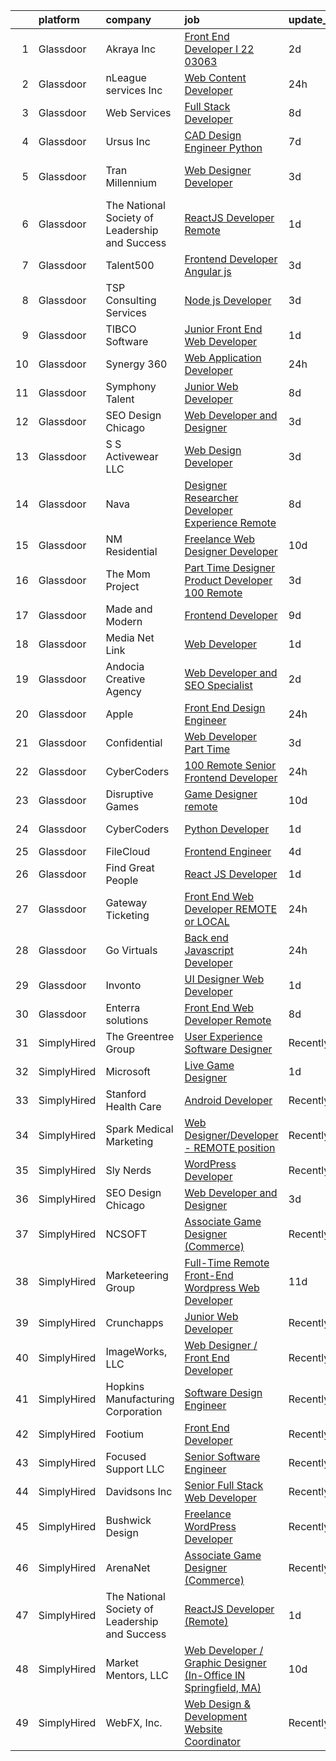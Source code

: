 

|    | platform    | company                                        | job                                                                                                                                                                                                                                                                                                                                                                                                                                                                                                                                                                                                                                                                                                                                                                                                                                                                                                                                                                                                                                                                                                                                                                                                                                                                                                                                                                                                   | update_time   | location             |
|---:|:------------|:-----------------------------------------------|:------------------------------------------------------------------------------------------------------------------------------------------------------------------------------------------------------------------------------------------------------------------------------------------------------------------------------------------------------------------------------------------------------------------------------------------------------------------------------------------------------------------------------------------------------------------------------------------------------------------------------------------------------------------------------------------------------------------------------------------------------------------------------------------------------------------------------------------------------------------------------------------------------------------------------------------------------------------------------------------------------------------------------------------------------------------------------------------------------------------------------------------------------------------------------------------------------------------------------------------------------------------------------------------------------------------------------------------------------------------------------------------------------|:--------------|:---------------------|
|  1 | Glassdoor   | Akraya Inc                                     | [Front End Developer I   22 03063](https://www.glassdoor.com/partner/jobListing.htm?pos=113&ao=1136043&s=58&guid=000001812d7b2ee4b0da0a553884a50a&src=GD_JOB_AD&t=SR&vt=w&cs=1_0990e4d0&cb=1654325456972&jobListingId=1007910456730&jrtk=3-0-1g4mnmbo9r0ek801-1g4mnmbomkuh6800-5637e8673a79bc21-)                                                                                                                                                                                                                                                                                                                                                                                                                                                                                                                                                                                                                                                                                                                                                                                                                                                                                                                                                                                                                                                                                                     | 2d            | San Diego, CA        |
|  2 | Glassdoor   | nLeague services Inc                           | [Web Content Developer](https://www.glassdoor.com/partner/jobListing.htm?pos=123&ao=1136043&s=58&guid=000001812d7b2ee4b0da0a553884a50a&src=GD_JOB_AD&t=SR&vt=w&ea=1&cs=1_070972d7&cb=1654325456973&jobListingId=1007916576869&jrtk=3-0-1g4mnmbo9r0ek801-1g4mnmbomkuh6800-df2d8b73c28e92ba-)                                                                                                                                                                                                                                                                                                                                                                                                                                                                                                                                                                                                                                                                                                                                                                                                                                                                                                                                                                                                                                                                                                           | 24h           | Atlanta, GA          |
|  3 | Glassdoor   | Web Services                                   | [Full Stack Developer](https://www.glassdoor.com/partner/jobListing.htm?pos=112&ao=1136043&s=58&guid=000001812d7b2ee4b0da0a553884a50a&src=GD_JOB_AD&t=SR&vt=w&cs=1_b8c2c0f8&cb=1654325456972&jobListingId=1007894176490&jrtk=3-0-1g4mnmbo9r0ek801-1g4mnmbomkuh6800-cc4dfb17a4d9cb93-)                                                                                                                                                                                                                                                                                                                                                                                                                                                                                                                                                                                                                                                                                                                                                                                                                                                                                                                                                                                                                                                                                                                 | 8d            | Remote               |
|  4 | Glassdoor   | Ursus  Inc                                     | [CAD Design Engineer   Python](https://www.glassdoor.com/partner/jobListing.htm?pos=107&ao=1110586&s=58&guid=000001812d7b2ee4b0da0a553884a50a&src=GD_JOB_AD&t=SR&vt=w&ea=1&cs=1_05f58df4&cb=1654325456971&jobListingId=1007899348079&cpc=56C4EA4A1A191A49&jrtk=3-0-1g4mnmbo9r0ek801-1g4mnmbomkuh6800-ecdf41b4d1e677c7--6NYlbfkN0CT8vBT9H5mqECx2dfLV_FONLPDKpIRssxVwtj05Tmm4rA5I0VNOPdM1oYsK66ov5pj6iPwSSFOVX5QPFO8Nv2EPILl9BcubqbR63heN1CiXRTgsYdYkJL4k-GBQ9B8JnSs63UVZ9l0LqjPF4pOCwLZlv4oQuB4GZEei26c3EdSaHYGFZq8Odzm2xnEd7hMB5KT6Y6HWF0sc2rPZydovcv4HN3wWA-yRkOCsQLIVePqtBIH1gKTmBCVF2gAEzCroV4JubQWGS_FS3tqZBrXlj7OU-DX4116w-uERMbjCj0BAleJmE51Tz3xBswL8M_tPHHd3EISEuh106vUB0pvmX3UlfVJ2asYE2ijuDJiE7N99I_U3ki8e13W1oCJ_EC2VWaIRdwnk_gr43EC8y_DBLHfAHtkUCMoH1p67-0YCToGydb41Qx97IAwOlSaUAouc4Z1REZDxNVsbL5J6hjL73bdtUP2pp6EPL7sPkX_A-CRvMxYZ-wOPxZ8T-julM_uTwgPpL01fpIRIjQl--KQ4UBFB2H-MFZtkWOJJHK5J-kdTS2tT_BPbgdKUIylOZzIizdNXdC6rugrafU4wLTrgmZbSRPIvHDUsh1lIpWP3JhdPcUaVwq-Bsje49dA7uecdY1JLE8txNHq72wyIMMfXk1aBQNLqY3ftyKmd2oPCZ5XOvTbHv4jHfSadVgMspDxN40EWKHxPDVx0flcVIyvLXZHyNyTERGjY7ZBFFYdFykykZhs5eaGXGIKpLmr9SxZn4mWinS1kUVHVMhOMUGBA7puusA_lh02wQh5JgNeX4xk2NQe3qk2W4c66gfSnl4V--qVOVPfp7zoUccSma9AgbMNwxr_wgo9tSM8EQQYPYsz1Nu6cazpY82rtf5_6RBIc6xpKGKgsa99-Vhjg-P8CMGeiRgqLCi8f1hT0aYbBlc5cafN_b2XU9Ksa5wXamsH5JMkGb4Am6iy29aKAv5pIaTBSso4BSs4fAuF-nPFrAo_14AKMC603p47Fdrn1RRCCx0%3D) | 7d            | Redmond, WA          |
|  5 | Glassdoor   | Tran Millennium                                | [Web Designer Developer](https://www.glassdoor.com/partner/jobListing.htm?pos=102&ao=1110586&s=58&guid=000001812d7b2ee4b0da0a553884a50a&src=GD_JOB_AD&t=SR&vt=w&ea=1&cs=1_a55d28ff&cb=1654325456970&jobListingId=1007907064996&cpc=147D4D73437F2C39&jrtk=3-0-1g4mnmbo9r0ek801-1g4mnmbomkuh6800-4380dd67a871539e--6NYlbfkN0Cp_WSJKd_Pz82imZmURPbhd3kYBsiZi4lpMLOH6vOlLMqbuwfEg4rdHZ-5cGPka9Gjdk3C_6PRJ7cT88hxlBe2xFYnDicuHradAybaxUoCuY-ore5IEssfa27lIp0dCqN4SMBsLIG0i2PLGVZU1PzgG-CYQweitE9Q0KmStWUIySVfI0HceJXI5oiuIiYvPKbvUCmA_6VgfTpPNGHaPWIMflLiMQgpf3O-2GVQwd8XFqXNwnrSwMkJDxy-4lUYGtcZaUtY-P0QEBdJo2DRauX_5rriJjPqkynCGqiwBhVpacQDnOTJnDELAZ9JgXb1GqlbYoHlGSY_MqKrMkpUHqpjWyjHvGi_aGawpsEqwI2INPlmLur6REuQgwxvuFKVci3mWmZrZFgwpQXzvrA39un_5bjcBg7MAoPujN02VKZU8og3kBmZzy4pbarnDmOQomytT8SVsU1BaTzcjKKnPW8SHkHOq6XZMYYS_3MaltQLkoMms68x59BFX812c_y-Xco%3D)                                                                                                                                                                                                                                                                                                                                                                                                                                                                                                                                       | 3d            | San Francisco, CA    |
|  6 | Glassdoor   | The National Society of Leadership and Success | [ReactJS Developer  Remote ](https://www.glassdoor.com/partner/jobListing.htm?pos=114&ao=1136043&s=58&guid=000001812d7b2ee4b0da0a553884a50a&src=GD_JOB_AD&t=SR&vt=w&ea=1&cs=1_632498ef&cb=1654325456972&jobListingId=1007912762336&jrtk=3-0-1g4mnmbo9r0ek801-1g4mnmbomkuh6800-f557ca080c60bcbb-)                                                                                                                                                                                                                                                                                                                                                                                                                                                                                                                                                                                                                                                                                                                                                                                                                                                                                                                                                                                                                                                                                                      | 1d            | Miami, FL            |
|  7 | Glassdoor   | Talent500                                      | [Frontend Developer   Angular js](https://www.glassdoor.com/partner/jobListing.htm?pos=105&ao=1110586&s=58&guid=000001812d7b2ee4b0da0a553884a50a&src=GD_JOB_AD&t=SR&vt=w&cs=1_61fd2802&cb=1654325456970&jobListingId=1007904529317&cpc=8795CF9063CD573D&jrtk=3-0-1g4mnmbo9r0ek801-1g4mnmbomkuh6800-87f5623e7ebd3c43--6NYlbfkN0D5mXFGwCT9lo97i3gsfTR9iTAPBTm16RjVfbVH6M8QHE8eZVK8zpxpBIss9-IxxjRK0osfSTuBXVkiNPFKje_-ymHyeVXeEt5LJQHqrcSVasMpBVf2PfFNBE1HFLUJviFupjnIM1gEtbdDYUQD6QQlzIEJIjR99ul5jr4u4JBmxg_L-QdbGdiY40AGhtssWTIi2jMEYCi9I-hxClsWrHVZBfP8-ybvWvISS-tFIa3gt9_upxl1EFt7KnYmN-uu4Co5yUtknTZP9WqA1gxQXJXlEkf6rqPpF77A6waaalMndsis7pVGXfpy9TSLtGBHSBxTTMgK0ivsd9oXuJSii6ARk8zBlsx06tBvb7LskMh_uUVbuEJ2kCJxi3irdSqXagJJW16UXgu6Sxsl8KzUYDRO4pF-Hu8rCyIIMnOM_WxiulqcLpWd4yVWHjz5bb6Lp9J1UMGcXrLFko0ni2hc8PSFHdSTI1764mN3GpZyzKUy0mQbbVgY26JEwPzW8g44q78DCFFCLJ9GOk10bfFqhcjyCVSooGJBAUzPzSFUDtIPeFfO4hK1nMdYVrrb-3u8jGVuL4PGtWqq4c755GhWSCRA13yYGTGt-k8xLjjKPi_76V5PhekvLKlW)                                                                                                                                                                                                                                                                                                                                                                                                                 | 3d            | Remote               |
|  8 | Glassdoor   | TSP Consulting Services                        | [Node js Developer](https://www.glassdoor.com/partner/jobListing.htm?pos=119&ao=1136043&s=58&guid=000001812d7b2ee4b0da0a553884a50a&src=GD_JOB_AD&t=SR&vt=w&ea=1&cs=1_b093ce61&cb=1654325456972&jobListingId=1007905103187&jrtk=3-0-1g4mnmbo9r0ek801-1g4mnmbomkuh6800-4d78b94e406e57ba-)                                                                                                                                                                                                                                                                                                                                                                                                                                                                                                                                                                                                                                                                                                                                                                                                                                                                                                                                                                                                                                                                                                               | 3d            | Remote               |
|  9 | Glassdoor   | TIBCO Software                                 | [Junior Front End Web Developer](https://www.glassdoor.com/partner/jobListing.htm?pos=122&ao=1136043&s=58&guid=000001812d7b2ee4b0da0a553884a50a&src=GD_JOB_AD&t=SR&vt=w&cs=1_556870b9&cb=1654325456973&jobListingId=1007913641762&jrtk=3-0-1g4mnmbo9r0ek801-1g4mnmbomkuh6800-204d6cbb58641514-)                                                                                                                                                                                                                                                                                                                                                                                                                                                                                                                                                                                                                                                                                                                                                                                                                                                                                                                                                                                                                                                                                                       | 1d            | Remote               |
| 10 | Glassdoor   | Synergy 360                                    | [Web Application Developer](https://www.glassdoor.com/partner/jobListing.htm?pos=103&ao=1110586&s=58&guid=000001812d7b2ee4b0da0a553884a50a&src=GD_JOB_AD&t=SR&vt=w&ea=1&cs=1_b9ff1f98&cb=1654325456971&jobListingId=1007916078773&cpc=EA19F5B90D514204&jrtk=3-0-1g4mnmbo9r0ek801-1g4mnmbomkuh6800-29ccddcbc13599f4--6NYlbfkN0D3144mSAre_s2DyY13LhQs0VT40Ny06JpOHOzDNPfCMOPtH0hK8WyPBEVs6-RgPgnDufC31XtsuCJqo2t82BuI4oDEEYmSSiJecdWdwZ5OkPEEIKfQITnmixD97aXNUSMzjoxhCKQuq1KRbgfrOJ90P5KGiPcJ5p4rhkZ_0KPveUBLie4BHOSvCqtR9KEzhcXnbPPyIcAj13LtiyGY4eEEpw4LSR4RNdOrubtjibrlyDAdKOfz9lwqMNU6VtN2wP1KydgzuqA9QkETVeAM2AndMv61RdaVSENtbCsPanKerJingn_w_qJ-eXmpZX9x70d9iwCYXgE0mGueetAVEfeXmpEpbmX6QRnNgWS3fFJJXwQ99ECa2lktMz3Jdy43XybgC9H60NBKWRP4fQ7PjDlRnUfxtE8mlHkr3rpEUhGftoPXzTDSzBntAYfXg7RtX3YcEbI6pd5EzY1td_2wdx5vw6FEhQX_HE_1sOa7yk9RMJC_MOIuDfSa6lYi7E6uwvVQYlr5cGPbpg%3D%3D)                                                                                                                                                                                                                                                                                                                                                                                                                                                                                                                      | 24h           | Remote               |
| 11 | Glassdoor   | Symphony Talent                                | [Junior Web Developer](https://www.glassdoor.com/partner/jobListing.htm?pos=121&ao=1136043&s=58&guid=000001812d7b2ee4b0da0a553884a50a&src=GD_JOB_AD&t=SR&vt=w&cs=1_7819dcab&cb=1654325456972&jobListingId=1007896046208&jrtk=3-0-1g4mnmbo9r0ek801-1g4mnmbomkuh6800-4d7a413dbbdaaa60-)                                                                                                                                                                                                                                                                                                                                                                                                                                                                                                                                                                                                                                                                                                                                                                                                                                                                                                                                                                                                                                                                                                                 | 8d            | Atlanta, GA          |
| 12 | Glassdoor   | SEO Design Chicago                             | [Web Developer and Designer](https://www.glassdoor.com/partner/jobListing.htm?pos=117&ao=1136043&s=58&guid=000001812d7b2ee4b0da0a553884a50a&src=GD_JOB_AD&t=SR&vt=w&ea=1&cs=1_a4322075&cb=1654325456972&jobListingId=1007905745551&jrtk=3-0-1g4mnmbo9r0ek801-1g4mnmbomkuh6800-edb5c12235ecbca6-)                                                                                                                                                                                                                                                                                                                                                                                                                                                                                                                                                                                                                                                                                                                                                                                                                                                                                                                                                                                                                                                                                                      | 3d            | Remote               |
| 13 | Glassdoor   | S S Activewear LLC                             | [Web Design Developer](https://www.glassdoor.com/partner/jobListing.htm?pos=101&ao=1110586&s=58&guid=000001812d7b2ee4b0da0a553884a50a&src=GD_JOB_AD&t=SR&vt=w&cs=1_d7c0fc95&cb=1654325456970&jobListingId=1007907546318&cpc=619322B613A5457C&jrtk=3-0-1g4mnmbo9r0ek801-1g4mnmbomkuh6800-9a94e0e65c736bca--6NYlbfkN0Ajr136nt6A_LHOZ7dazkZBMRVGXfFx1UH3hXSlGZi78qV2vh4IIPaG56QxCFgA56Adpr9RaXdipIXu1R4bmSOvMziN5foyE-Hu6-wOJzorB798i-BTTof0WkY407sJ8JJ-b48jkEdELNvzxft-sRf5NMtJ6JiYIBRDHRpWroXbQqBaO_5kxxHvN-KYbt9H9FU-F8bCVWeed56PDkhqUEuRGHhHzWK0Nu3lZP0kPet2iRwACwaCwOfDb-EMyWgGqkGBx5N0MVzw8t7jo7j76T3Kn-WwlUZCKN89wijHY6NS9ut0DvmFt7oYqgP9rZp6TRqQnQAxV_BosBjbjhpsqGVz71cwMdtelrnJLhti-449Gie6Wk5ViULC_hMgB470rsZc-B8eoixR9clhTsu7ZMf-bIqt-nLWTByLwzwY23eKf5qEy2s9UjwYkrZWpTZSrrrZelzgg3QIfJcHb2TO6AH_NcU_os6Nou4IqirX_M88KJdGqKjcyvdgrSpKCz32gCedZJLMxuz2lo5fkGyrwtVr4DIogdhPw2nwY6f9Vx_qWyV0jD4Ib1zTB9X1ruBWHSY1Nos0hhdXYaBd5KbplijEjkfD8J1hZqkD1FGcAsEl-umGL5Rq7O203QSci--dIHUndEbYWwufKXv4B2ZDOurJuEqcLIQXCPeeUF11ybfAQ0zikCEKrCzHl2oEtnorluMfTn0TkwXWJak66pHxBDX6F8qo9_lbS3vkucvWRHTFPQuaG3t9evM3w9sq8x-u-co%3D)                                                                                                                                                                                                                                                                              | 3d            | Bolingbrook, IL      |
| 14 | Glassdoor   | Nava                                           | [Designer Researcher  Developer Experience  Remote ](https://www.glassdoor.com/partner/jobListing.htm?pos=115&ao=1136043&s=58&guid=000001812d7b2ee4b0da0a553884a50a&src=GD_JOB_AD&t=SR&vt=w&cs=1_1dec671b&cb=1654325456972&jobListingId=1007895284049&jrtk=3-0-1g4mnmbo9r0ek801-1g4mnmbomkuh6800-6915f9656e40c825-)                                                                                                                                                                                                                                                                                                                                                                                                                                                                                                                                                                                                                                                                                                                                                                                                                                                                                                                                                                                                                                                                                   | 8d            | Remote               |
| 15 | Glassdoor   | NM Residential                                 | [Freelance Web Designer Developer](https://www.glassdoor.com/partner/jobListing.htm?pos=129&ao=1136043&s=58&guid=000001812d7b2ee4b0da0a553884a50a&src=GD_JOB_AD&t=SR&vt=w&ea=1&cs=1_0d12617a&cb=1654325456973&jobListingId=1007889424611&jrtk=3-0-1g4mnmbo9r0ek801-1g4mnmbomkuh6800-8b33379d0efd92ef-)                                                                                                                                                                                                                                                                                                                                                                                                                                                                                                                                                                                                                                                                                                                                                                                                                                                                                                                                                                                                                                                                                                | 10d           | Orlando, FL          |
| 16 | Glassdoor   | The Mom Project                                | [Part Time Designer Product Developer  100  Remote ](https://www.glassdoor.com/partner/jobListing.htm?pos=108&ao=1110586&s=58&guid=000001812d7b2ee4b0da0a553884a50a&src=GD_JOB_AD&t=SR&vt=w&cs=1_7c87332a&cb=1654325456971&jobListingId=1007907305318&cpc=334ABAF5D42DC775&jrtk=3-0-1g4mnmbo9r0ek801-1g4mnmbomkuh6800-bf12cea966af4d51--6NYlbfkN0BDp_epf89aHDQhKpPegNJQ_ldQpEFZQsM9OcONMGxWx6pU56EKHF58QjVdAUvn2gXbcq3b7dgui9PL5hXnJLxzcfDtMsMJKW6semUZi8nuWMQxKl1BC0r-HmUOLQ-RVy7_6EvRbOG3Qy3BnWakYC3t5osg0T5VyzrLpeo_kaYBryWXouhebFjUVYD30-oi05CwTTiNEEI5qsFG0C_60DwBAzFU-2opcqG0hI2tcGnUvevEQDCiSfUuGN032OIRR5hyw5e0k7b7vkdTkkTPNYDirQHia4y5-ATR8RD8vjCCTsMVpGpjp2pB75lLhBHQ45-hahHtMKoNGAtC_AJhBTEJ0GfNm0jjZVVydGSvMQ5KCs-DDF1O_s6m6seO5dTCbpakqwndjQnEUabuuWwnV1ArHMo4FYPu9eyPEIue8gVHva_R6RSeehaudBkiAAJxlf06nsrsDn9yy--mE3EA2tdsh1_VD8kSBQ7KFtUzhJfbVVPwgtDX31BM1FxlG2PMT-yNQKsJUGGuaPpHCcijJV0wZzVftQa6tUOCN8jdpsmzcylEtZkRa_AwSHKR5VeAuBXJCsjaOHSHkw%3D%3D)                                                                                                                                                                                                                                                                                                                                                                                                                                  | 3d            | Remote               |
| 17 | Glassdoor   | Made and Modern                                | [Frontend Developer](https://www.glassdoor.com/partner/jobListing.htm?pos=130&ao=1136043&s=58&guid=000001812d7b2ee4b0da0a553884a50a&src=GD_JOB_AD&t=SR&vt=w&ea=1&cs=1_0d640434&cb=1654325456974&jobListingId=1007892085348&jrtk=3-0-1g4mnmbo9r0ek801-1g4mnmbomkuh6800-c82b8d6222e2e250-)                                                                                                                                                                                                                                                                                                                                                                                                                                                                                                                                                                                                                                                                                                                                                                                                                                                                                                                                                                                                                                                                                                              | 9d            | Remote               |
| 18 | Glassdoor   | Media Net Link                                 | [Web Developer](https://www.glassdoor.com/partner/jobListing.htm?pos=127&ao=1136043&s=58&guid=000001812d7b2ee4b0da0a553884a50a&src=GD_JOB_AD&t=SR&vt=w&cs=1_e15ac4d0&cb=1654325456973&jobListingId=1007915072471&jrtk=3-0-1g4mnmbo9r0ek801-1g4mnmbomkuh6800-5079d0fcf4c07cce-)                                                                                                                                                                                                                                                                                                                                                                                                                                                                                                                                                                                                                                                                                                                                                                                                                                                                                                                                                                                                                                                                                                                        | 1d            | San Ramon, CA        |
| 19 | Glassdoor   | Andocia Creative Agency                        | [Web Developer and SEO Specialist](https://www.glassdoor.com/partner/jobListing.htm?pos=116&ao=1136043&s=58&guid=000001812d7b2ee4b0da0a553884a50a&src=GD_JOB_AD&t=SR&vt=w&ea=1&cs=1_5f0b88c0&cb=1654325456972&jobListingId=1007910325652&jrtk=3-0-1g4mnmbo9r0ek801-1g4mnmbomkuh6800-3e71974dd9827fa4-)                                                                                                                                                                                                                                                                                                                                                                                                                                                                                                                                                                                                                                                                                                                                                                                                                                                                                                                                                                                                                                                                                                | 2d            | Remote               |
| 20 | Glassdoor   | Apple                                          | [Front End Design Engineer](https://www.glassdoor.com/partner/jobListing.htm?pos=106&ao=1110586&s=58&guid=000001812d7b2ee4b0da0a553884a50a&src=GD_JOB_AD&t=SR&vt=w&cs=1_7b2eb163&cb=1654325456971&jobListingId=1007917017039&cpc=334ABAF5D42DC775&jrtk=3-0-1g4mnmbo9r0ek801-1g4mnmbomkuh6800-024e67ab84e899c4--6NYlbfkN0BvKrLyj5gPmtZO9T8euul8TCxuuKNOtzRJOomxnwSEodTz2Bc-sPZlMlNbJQ5kKAuamD8E0y8fib0F8wutCtfIGSb471QHU10me4iGiQrDnZ3-x6hN4JEXclGmEWSJEjzkIPaa9eKZaRy3nL4JjynJ8p5ziDXBpcVgJgP1KwoSR-3RMob-BC43BFd84a2cAPBR3b0EKF7F_Dnc0Mv9UXT6_UiOrADKOXtZkxf7k69sPeR-kBerLyvGQzVVk9ZY02_uoXayMWxnhTLJW8MIcO8EQaXfUdfeSE9NeS6fdFY3_QgXzaeh6FozpXS6qfsJp8qpUQg3vcEqr150NelwBn3Ss7rPKVqD2xZ8_QxxrqxSnz5o28PI_W5HtSi8eDtvIzoG5BCqTN_SpNgJs39UYzmg9xtX8Pf_eVuu_xsbsQnFdJG_HvQabVdjUFeDonbWFuMWbUOirHcmT0uK-FzfvnDJD0FxY9VVW4Q28HQorl_DDTUJgU7fI9P8jRu6GDks4nQ5u3EYpNmP-n5R0L7ykud892wQZjCOQo1HqfNzcmDy8UVDlfCHpGnrrxEiVooiUVHW73fm00SM5_IC90J2M4ESQKd2KHDaNGw_ooclJqW-wNEVIFso90MY8IvdCV4xfSx-w1cD5ailn6n7GR8BaMnsYWgSK95zNIqY_s7Q9Pewmld-f9-QUx3h9LnxYbyikwrAaBPCKwgazbvyeTqY4FWftXm6Mzm6taPiEnPujkGb32yJR46-gM0VcS5yqXzAa4VHbevx6wdY_Qbrj1yFvYorLghO9ZujMWoW2ev2maxrGRGfe1oMCsFlLM-p3OaE99I9sGTCenb-PmksAYsZKb5g11fW4r_9qgRuuggUvh7bnGraJV1Cnm0G0LeyojvU-MmA7diYaxyHvErZbMtUCeWiA_j7ezxjHRmb3IIcW-SPIVjVRKF2NVJn)                                                                                       | 24h           | Beaverton, OR        |
| 21 | Glassdoor   | Confidential                                   | [Web Developer  Part Time ](https://www.glassdoor.com/partner/jobListing.htm?pos=104&ao=1110586&s=58&guid=000001812d7b2ee4b0da0a553884a50a&src=GD_JOB_AD&t=SR&vt=w&ea=1&cs=1_1d49beea&cb=1654325456971&jobListingId=1007905392235&cpc=F17331D9BECC482A&jrtk=3-0-1g4mnmbo9r0ek801-1g4mnmbomkuh6800-e35ddc5ee4aa6cfa--6NYlbfkN0Aud7R_qXNqhvcbvKxhCMvxmp6vd4wU5ICURI82C-tj0bxnp2FillRMqLjFUiAFY2MOJtH8PZep5gZCImZUtOW6OjO_q_5L4DMjnDv0PaINld1IO6GVyU804OJf1AzR25XkgXte8BTmlSuI13_S97ZDW9HrI16PFH_f8ay9XLAfgt-waIqHWAl5yNFoTidGVaJ-Cu0tqJ9JJXftpcFW1x68Hh8n1fPub_Ox6wAefAjRa0pJ4UdsCqnpnG1sfAXsxlGzV_A_XoisnnNmdr13-sjebBsNnSaVel9qn6dUBMXEpYo3LV9SUYa-DLrkLqTCSR2rRZQQIQYcwRMELadTH0zZqaddQRgp5cKM9PazYKrLaS6yxYj16InMt8QZ77gQ3X8iRqw749xAWP1U5qtgOL9-HxOpZ5bSi2uaXLUrvySobYD4jDf6KvvxF2oJodyVTag5y3G6J5wAFkIQKe25iu2D4p3GvZyxZSmrSZEvAYAUMj5nBZahcbLFzb61jywdDC9vZQFlrcNvuQ%3D%3D)                                                                                                                                                                                                                                                                                                                                                                                                                                                                                                                      | 3d            | Remote               |
| 22 | Glassdoor   | CyberCoders                                    | [100  Remote Senior Frontend Developer](https://www.glassdoor.com/partner/jobListing.htm?pos=111&ao=1110586&s=58&guid=000001812d7b2ee4b0da0a553884a50a&src=GD_JOB_AD&t=SR&vt=w&ea=1&cs=1_12ed20a4&cb=1654325456972&jobListingId=1007916566061&cpc=8795CF9063CD573D&jrtk=3-0-1g4mnmbo9r0ek801-1g4mnmbomkuh6800-fe773729db732704--6NYlbfkN0CpFJQzrgRR8WqXWK1qKKEqALWJw739KlKqr2H-MSI4eoBlI4EFrmor2FYZMP3muM2NZR54erBHcPlnuqN8rCKeiIPRCkbrM7eP4f3i6tOte3tBqZcc4CZqS8AHzswetX49Np6e15_ew3rAr0lUzFX0Qlo1EpaQOUbVClE9GrD4Qf-MVjilvlkN6cmJsejG6n4uGZgBWZZQZwydj7fccgFCd4bd28j5dYSUmkYnYrC27aMoc_GQTNJKRo4LV0qIKaGI8sZejemXDglyYw68_R6OX9m51dr7Zv2NQwRrr0C-CJlZKzLMdbDQbR4hTmI1fJgBzx9UDzJXhHkrnrdeG8pJaXTd0qB1wV343LmxrKAOYy4xrZSZkFi_YH0OLpeQOVF_43LBjoUExcBLxnMEeLPtImMlKwVBH5ptIXDe9VNvSUOP5qrc9jMznAEDlSJXd_qG-ByC6gRhtepP4GdcaRJWWsawo7QtsS1kaIGolRa32rAZNDzgz0UdYHyRHy-F0MzzI_QHyQ9cW4niRUIBACz9WecN-attUlroO5aZxmKj5i7HQSL1B952grf62wOe3kh74FbTpDku_aOwn0c8BGZbr5XOC-7Go7VU6mZHHGD3CN6O_zILXNm3gSiy5wpSkppRenFZIOj-U3lADaoIZCsUgBrAUdht4TfOB8VpYsuyeQL3E21Z0T1i-2Ps8uthEFvo8TfgVtHL48127PfurhP1lQdItHiNvgM9paCEY1zM67qWKckr1x8poi2no_r28saxPhXd5WJGCMzzgd19A_lYvSpf7qI2kJwI_C4d_PVXn_sFI2kUextRttjm10Qqg33IGW4TAXa13_8Sx-ne_TLkyJ61A_dmAbgu8IfKR0NNfkRkdeRXvMP10ZKewSxBRnh-i0uv-C-3rVp9BBvrgSw9seqqO17RHhdf5KPk5gV9BtOYof1m650WJ6wt9uAiLf9k2WOMCoZkGxXoJzWrsi_qlmHvVEY6DbW6-PvvbFpINA%3D%3D)          | 24h           | Los Angeles, CA      |
| 23 | Glassdoor   | Disruptive Games                               | [Game Designer  remote ](https://www.glassdoor.com/partner/jobListing.htm?pos=128&ao=1136043&s=58&guid=000001812d7b2ee4b0da0a553884a50a&src=GD_JOB_AD&t=SR&vt=w&ea=1&cs=1_55fe3a48&cb=1654325456973&jobListingId=1007890195898&jrtk=3-0-1g4mnmbo9r0ek801-1g4mnmbomkuh6800-211f714e6df07df0-)                                                                                                                                                                                                                                                                                                                                                                                                                                                                                                                                                                                                                                                                                                                                                                                                                                                                                                                                                                                                                                                                                                          | 10d           | Berkeley, CA         |
| 24 | Glassdoor   | CyberCoders                                    | [Python Developer](https://www.glassdoor.com/partner/jobListing.htm?pos=110&ao=1110586&s=58&guid=000001812d7b2ee4b0da0a553884a50a&src=GD_JOB_AD&t=SR&vt=w&ea=1&cs=1_b546b919&cb=1654325456972&jobListingId=1007913999485&cpc=B076152010A3B66C&jrtk=3-0-1g4mnmbo9r0ek801-1g4mnmbomkuh6800-ed34bffb3d07637f--6NYlbfkN0CpFJQzrgRR8WqXWK1qKKEqALWJw739KlKqr2H-MSI4eoBlI4EFrmor2FYZMP3muM3eatKUmUk47Qp4XtNNcy8FjJcaNl4wzowAFzBdfUWX3WZEHKb3MAYrEoQTGeO5gZNQvcM1Skw4X9cZyGsJQTCZj4yCiIZ5uMnf0U-PBnEBYQTZDYfvgjXSGfYisHYUpUoZdHId5Zro-P1rVrdYxreMI_blTo7x3YVlUmKbjFjy9uYOKhCEvVxIxfpyYOUiwvLZKDxTM9LhXxzIzeBs4sSAmWtLYOVROk27V1kyavNQ_Hupjhc6Do2O2jnyxL4NnAwVFuuafvv4FwS56vBGS4ugDRgZ2TuGXd5OYi6_Qy-lROeohVYo6xUk3j1lLkS2zDxl1FyDbSxiDMvb54lm7sK269LhBeoLeoCsgtZ-ab0LFTs61WjMTU5-2TbJP0MOzqfGZb-JyOlsiO8F74Ra1QpeJ9-tSxKFb9pHAnadOJXh0Gs21iCNsdijBhOZs3PWgYCr069QxvaEAJdr9hZa6TsHxk7qm7rYhfVIXjiKOiPKjQ3VVgxh1scPyTrZDW0WGg5J0aDF70PeZWporJhNN4DIPkgUHvplywP82MA9LUkTmuXUjnPWZy8Fpch0hkhxt4lWgvTfFpqDEvqcJxt-TRlQz6wSDNRrUXYDE1-FIUl9YohaVdh0sOBaLUoR7besqGkpdufX8nVTGUiWt_GEa4Ux8jz0YRauOx3SbzTrBfLY7SCMepoCXidNa2lU1iCMhxFL-tDdoHHEWA8aA5FVTIAM1wzv4BKxdlmg2KMhL8WjAOgz6Poui2NkEd261Qj_layEWUXM5SbuMj9qr5lCzDjyliXwl4nO0w5oF3D2jqraGlSl1g2y8wbEYHiJnLDik6Q5WCFFu2ObaC2T_3z1JHXZ05zqALl_thKBYJGFrIt8REfdjd6Zh8hORGm7-C8bQHRzZ4lJHBY8yWmyXL7Gd4-Ilwj9VOPci1I%3D)                                             | 1d            | Minneapolis, MN      |
| 25 | Glassdoor   | FileCloud                                      | [Frontend Engineer](https://www.glassdoor.com/partner/jobListing.htm?pos=118&ao=1136043&s=58&guid=000001812d7b2ee4b0da0a553884a50a&src=GD_JOB_AD&t=SR&vt=w&cs=1_12f27310&cb=1654325456972&jobListingId=1007903863705&jrtk=3-0-1g4mnmbo9r0ek801-1g4mnmbomkuh6800-99bd0a61732e32d1-)                                                                                                                                                                                                                                                                                                                                                                                                                                                                                                                                                                                                                                                                                                                                                                                                                                                                                                                                                                                                                                                                                                                    | 4d            | Remote               |
| 26 | Glassdoor   | Find Great People                              | [React JS Developer](https://www.glassdoor.com/partner/jobListing.htm?pos=109&ao=1110586&s=58&guid=000001812d7b2ee4b0da0a553884a50a&src=GD_JOB_AD&t=SR&vt=w&ea=1&cs=1_54c3e824&cb=1654325456971&jobListingId=1007913858980&cpc=7F6F94E2229B3AB5&jrtk=3-0-1g4mnmbo9r0ek801-1g4mnmbomkuh6800-50046d1a9f96e0dd--6NYlbfkN0AB_wwm9c7mTJ6mF64Z4C4YaWvUN0ue2WMj8uKqDGvbSUpQdFC8tKXzAleKNXG88hYwYo7_6SOjKpFqANQN_RMkMAs9bXckDtnpY2QBOrwSSIYFbNfgq21bqInz25C6AbzUXDZgdZOcU_Q9ZDOZcxXTPdqLsiHYqxPuMGuC8olsmA_OgwcyYn-I5nnTHiXLVVSuNjqJjQow3yfpjqIj6c34b2acO8gLKWBleo6YQQkUnkiv8xI1RdF0yI-RnpYJO8oUcKRmQWyfCXcnyc3IgODt61l4MhW3EBhYxp1TFjopDTJKL4i2blFAma9pyrOtzS4KUEh28bgU4bxzNYf2TVPS-Xc0ue_AHWh2tvWmNBTV2ACEI2L1Q2TNZoNfSLAKYNzYnZ5CTFvZr9RVo29m4dNSPhR9jaQpo-tsqZWmBKxJkBf-ugQonneTyBwXYian0b82-vbovvbiChfJQDJLBgdYifCw5C4OcpnT3Q6SM_xCgzNsqcvRrCEls4W1DiZmdIfROOXycIyhCz4ba-uxyzMo)                                                                                                                                                                                                                                                                                                                                                                                                                                                                                                                         | 1d            | Greenville, SC       |
| 27 | Glassdoor   | Gateway Ticketing                              | [Front End Web Developer   REMOTE or LOCAL](https://www.glassdoor.com/partner/jobListing.htm?pos=125&ao=1136043&s=58&guid=000001812d7b2ee4b0da0a553884a50a&src=GD_JOB_AD&t=SR&vt=w&ea=1&cs=1_76546bdb&cb=1654325456973&jobListingId=1007916546728&jrtk=3-0-1g4mnmbo9r0ek801-1g4mnmbomkuh6800-839678532e6d17d9-)                                                                                                                                                                                                                                                                                                                                                                                                                                                                                                                                                                                                                                                                                                                                                                                                                                                                                                                                                                                                                                                                                       | 24h           | Remote               |
| 28 | Glassdoor   | Go Virtuals                                    | [Back end Javascript Developer](https://www.glassdoor.com/partner/jobListing.htm?pos=126&ao=1136043&s=58&guid=000001812d7b2ee4b0da0a553884a50a&src=GD_JOB_AD&t=SR&vt=w&ea=1&cs=1_6434a53a&cb=1654325456973&jobListingId=1007916066731&jrtk=3-0-1g4mnmbo9r0ek801-1g4mnmbomkuh6800-b7b0bd8338482d19-)                                                                                                                                                                                                                                                                                                                                                                                                                                                                                                                                                                                                                                                                                                                                                                                                                                                                                                                                                                                                                                                                                                   | 24h           | Los Angeles, CA      |
| 29 | Glassdoor   | Invonto                                        | [UI Designer   Web Developer](https://www.glassdoor.com/partner/jobListing.htm?pos=120&ao=1136043&s=58&guid=000001812d7b2ee4b0da0a553884a50a&src=GD_JOB_AD&t=SR&vt=w&cs=1_c177707e&cb=1654325456972&jobListingId=1007914902297&jrtk=3-0-1g4mnmbo9r0ek801-1g4mnmbomkuh6800-251d957bda5e73d6-)                                                                                                                                                                                                                                                                                                                                                                                                                                                                                                                                                                                                                                                                                                                                                                                                                                                                                                                                                                                                                                                                                                          | 1d            | Bridgewater, NJ      |
| 30 | Glassdoor   | Enterra solutions                              | [Front End Web Developer  Remote ](https://www.glassdoor.com/partner/jobListing.htm?pos=124&ao=1136043&s=58&guid=000001812d7b2ee4b0da0a553884a50a&src=GD_JOB_AD&t=SR&vt=w&ea=1&cs=1_318500e2&cb=1654325456973&jobListingId=1007895381103&jrtk=3-0-1g4mnmbo9r0ek801-1g4mnmbomkuh6800-2ea42753bd93f47f-)                                                                                                                                                                                                                                                                                                                                                                                                                                                                                                                                                                                                                                                                                                                                                                                                                                                                                                                                                                                                                                                                                                | 8d            | Remote               |
| 31 | SimplyHired | The Greentree Group                            | [User Experience Software Designer](https://www.simplyhired.com/job/c_1rhXmc5Ll3M8MbC43jtDPUeeuK0dasJqPN2wkMhCW8f3VwkvDVLg?q=design+developer)                                                                                                                                                                                                                                                                                                                                                                                                                                                                                                                                                                                                                                                                                                                                                                                                                                                                                                                                                                                                                                                                                                                                                                                                                                                        | Recently      | Columbus, OH         |
| 32 | SimplyHired | Microsoft                                      | [Live Game Designer](https://www.simplyhired.com/job/xE_h3YLFl-lsJeW6_pik6acSazrDDbYN_DAQ6GTfJ7VNJyVpj8FSGA?q=design+developer)                                                                                                                                                                                                                                                                                                                                                                                                                                                                                                                                                                                                                                                                                                                                                                                                                                                                                                                                                                                                                                                                                                                                                                                                                                                                       | 1d            | Redmond, WA          |
| 33 | SimplyHired | Stanford Health Care                           | [Android Developer](https://www.simplyhired.com/job/bixntMy0ujDioU4BjtZEEvVL_r_XDW95SQ5woSmxcbcU1YTvBsekZQ?q=design+developer)                                                                                                                                                                                                                                                                                                                                                                                                                                                                                                                                                                                                                                                                                                                                                                                                                                                                                                                                                                                                                                                                                                                                                                                                                                                                        | Recently      | Palo Alto, CA        |
| 34 | SimplyHired | Spark Medical Marketing                        | [Web Designer/Developer - REMOTE position](https://www.simplyhired.com/job/35M66v77AdD9n8fOCx0TvbHKph55pnBEUtaBea4aPDsZPPSG2nNFfQ?q=design+developer)                                                                                                                                                                                                                                                                                                                                                                                                                                                                                                                                                                                                                                                                                                                                                                                                                                                                                                                                                                                                                                                                                                                                                                                                                                                 | Recently      | Remote               |
| 35 | SimplyHired | Sly Nerds                                      | [WordPress Developer](https://www.simplyhired.com/job/UNyYQR3FbWU192Sl8FyisuiwNog1T2pwDfkUYbddOrx-o4LlUxSvDw?q=design+developer)                                                                                                                                                                                                                                                                                                                                                                                                                                                                                                                                                                                                                                                                                                                                                                                                                                                                                                                                                                                                                                                                                                                                                                                                                                                                      | Recently      | Remote               |
| 36 | SimplyHired | SEO Design Chicago                             | [Web Developer and Designer](https://www.simplyhired.com/job/FjzmiF5LocletrYRA1n-Axbq9osZZ5ZuleN5Fh7qXPRhqE4TPW8oeA?q=design+developer)                                                                                                                                                                                                                                                                                                                                                                                                                                                                                                                                                                                                                                                                                                                                                                                                                                                                                                                                                                                                                                                                                                                                                                                                                                                               | 3d            | Remote               |
| 37 | SimplyHired | NCSOFT                                         | [Associate Game Designer (Commerce)](https://www.simplyhired.com/job/morKMGqCYos_-2_lv6yvzbyKKq7A4NRXmYWqebGZcFFCz4IwMf9lhg?q=design+developer)                                                                                                                                                                                                                                                                                                                                                                                                                                                                                                                                                                                                                                                                                                                                                                                                                                                                                                                                                                                                                                                                                                                                                                                                                                                       | Recently      | Bellevue, WA         |
| 38 | SimplyHired | Marketeering Group                             | [Full-Time Remote Front-End Wordpress Web Developer](https://www.simplyhired.com/job/gvUow8ZuOyqBnkYH9L5siirnHdUxOAhej8Ey6I9Lpps0SP8-NefG-A?q=design+developer)                                                                                                                                                                                                                                                                                                                                                                                                                                                                                                                                                                                                                                                                                                                                                                                                                                                                                                                                                                                                                                                                                                                                                                                                                                       | 11d           | Remote               |
| 39 | SimplyHired | Crunchapps                                     | [Junior Web Developer](https://www.simplyhired.com/job/WCG3OHgVbBDAUjwPBcN_6NksBp6TgvlNJA5BKtraUn2U_yHM1Ue0Xg?q=design+developer)                                                                                                                                                                                                                                                                                                                                                                                                                                                                                                                                                                                                                                                                                                                                                                                                                                                                                                                                                                                                                                                                                                                                                                                                                                                                     | Recently      | New York, NY         |
| 40 | SimplyHired | ImageWorks, LLC                                | [Web Designer / Front End Developer](https://www.simplyhired.com/job/P-Qvgf8giFfzVJ1XN7qqCXweVx6qXKrWLxbkLCZsqlxPlHaVb_XSIQ?q=design+developer)                                                                                                                                                                                                                                                                                                                                                                                                                                                                                                                                                                                                                                                                                                                                                                                                                                                                                                                                                                                                                                                                                                                                                                                                                                                       | Recently      | Vernon Rockville, CT |
| 41 | SimplyHired | Hopkins Manufacturing Corporation              | [Software Design Engineer](https://www.simplyhired.com/job/qY8slYaw9wD2ocnPC4HaJoxOS535kfd1g9te5vVup0OD4IWDFxIROg?q=design+developer)                                                                                                                                                                                                                                                                                                                                                                                                                                                                                                                                                                                                                                                                                                                                                                                                                                                                                                                                                                                                                                                                                                                                                                                                                                                                 | Recently      | Emporia, KS          |
| 42 | SimplyHired | Footium                                        | [Front End Developer](https://www.simplyhired.com/job/2pZNSSmtswuCsCvQFyLfLviaWUqA1Q7dgd5fP6G81FKazw9wDOb0Fw?q=design+developer)                                                                                                                                                                                                                                                                                                                                                                                                                                                                                                                                                                                                                                                                                                                                                                                                                                                                                                                                                                                                                                                                                                                                                                                                                                                                      | Recently      | Remote               |
| 43 | SimplyHired | Focused Support LLC                            | [Senior Software Engineer](https://www.simplyhired.com/job/Oy0JyfBQrB7idC_QUoj5aAz6aJQW662K8w3ejBmFrAgNpb4GXoJB0w?q=design+developer)                                                                                                                                                                                                                                                                                                                                                                                                                                                                                                                                                                                                                                                                                                                                                                                                                                                                                                                                                                                                                                                                                                                                                                                                                                                                 | Recently      | Logan, UT            |
| 44 | SimplyHired | Davidsons Inc                                  | [Senior Full Stack Web Developer](https://www.simplyhired.com/job/wKXWRcUX9uC7_erx4ysbvMUcMV61jt10rB8iCYiZiwrbdY-3F0WmxQ?q=design+developer)                                                                                                                                                                                                                                                                                                                                                                                                                                                                                                                                                                                                                                                                                                                                                                                                                                                                                                                                                                                                                                                                                                                                                                                                                                                          | Recently      | Greensboro, NC       |
| 45 | SimplyHired | Bushwick Design                                | [Freelance WordPress Developer](https://www.simplyhired.com/job/cT9tazAs1RJDKybQmBhxG0cez39wk9YtXMULvuD1Jh9iVS3-uLQ0sA?q=design+developer)                                                                                                                                                                                                                                                                                                                                                                                                                                                                                                                                                                                                                                                                                                                                                                                                                                                                                                                                                                                                                                                                                                                                                                                                                                                            | Recently      | Remote               |
| 46 | SimplyHired | ArenaNet                                       | [Associate Game Designer (Commerce)](https://www.simplyhired.com/job/mX9MYCCvbvptxlYNt-kgT1TBZBslGPSHu3PpFl5yaN5x6dbhD71Hrg?q=design+developer)                                                                                                                                                                                                                                                                                                                                                                                                                                                                                                                                                                                                                                                                                                                                                                                                                                                                                                                                                                                                                                                                                                                                                                                                                                                       | Recently      | Bellevue, WA         |
| 47 | SimplyHired | The National Society of Leadership and Success | [ReactJS Developer (Remote)](https://www.simplyhired.com/job/VVdD8FAdKgp6_paAbNzHGayj4JTf6wbif-wqfRKSx4DNnHw-wkbKKw?q=design+developer)                                                                                                                                                                                                                                                                                                                                                                                                                                                                                                                                                                                                                                                                                                                                                                                                                                                                                                                                                                                                                                                                                                                                                                                                                                                               | 1d            | Miami, FL            |
| 48 | SimplyHired | Market Mentors, LLC                            | [Web Developer / Graphic Designer (In-Office IN Springfield, MA)](https://www.simplyhired.com/job/6kf3uuwQ1EOl7Fl3dSxs72FKsBasyP0W-R29HngWXbHTwb_VXh3XfA?q=design+developer)                                                                                                                                                                                                                                                                                                                                                                                                                                                                                                                                                                                                                                                                                                                                                                                                                                                                                                                                                                                                                                                                                                                                                                                                                          | 10d           | Springfield, MA      |
| 49 | SimplyHired | WebFX, Inc.                                    | [Web Design & Development Website Coordinator](https://www.simplyhired.com/job/v-vzXBfE0PVJlM02GeHrlEw5kd4JZanBKYMGop9gR-nH0LBNF-E5_Q?q=design+developer)                                                                                                                                                                                                                                                                                                                                                                                                                                                                                                                                                                                                                                                                                                                                                                                                                                                                                                                                                                                                                                                                                                                                                                                                                                             | Recently      | Harrisburg, PA       |
